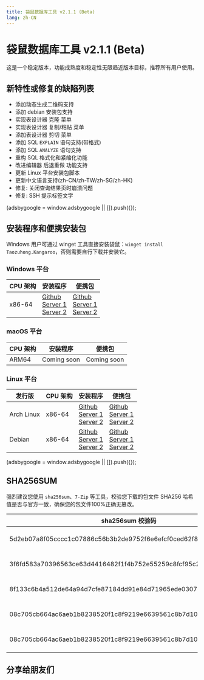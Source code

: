 ```yaml
---
title: 袋鼠数据库工具 v2.1.1 (Beta)
lang: zh-CN
---
```


# 袋鼠数据库工具 v2.1.1 (Beta)
这是一个稳定版本，功能成熟度和稳定性无限趋近版本目标，推荐所有用户使用。

## 新特性或修复的缺陷列表
- 添加动态生成二维码支持
- 添加 debian 安装包支持
- 实现表设计器 克隆 菜单
- 实现表设计器 复制/粘贴 菜单
- 添加表设计器 剪切 菜单
- 添加 SQL `EXPLAIN` 语句支持(带格式)
- 添加 SQL `ANALYZE` 语句支持
- 重构 SQL 格式化和紧缩化功能
- 改进编辑器 后退重做 功能支持
- 更新 Linux 平台安装包脚本
- 更新中文语言支持(zh-CN/zh-TW/zh-SG/zh-HK)
- 修复: 关闭查询结果页时崩溃问题
- 修复: SSH 提示标签文字

<div>
    <script2 type="text/javascript" async="true" src="https://pagead2.googlesyndication.com/pagead/js/adsbygoogle.js" />
    <ins class="adsbygoogle"
        style="display:block; text-align:center;"
        data-ad-layout="in-article"
        data-ad-format="fluid"
        data-ad-client="ca-pub-3975819313740938"
        data-ad-slot="6760827895"></ins>
    <script2 type="text/javascript">
        (adsbygoogle = window.adsbygoogle || []).push({});
    </script2>
</div>

## 安装程序和便携安装包
Windows 用户可通过 winget 工具直接安装袋鼠：`winget install Taozuhong.Kangaroo`，否则需要自行下载并安装它。

### Windows 平台
| CPU 架构        | 安装程序         | 便携包            |
|-----------------|-----------------|-------------------|
| x86-64          |[Github](https://github.com/dbkangaroo/kangaroo/releases/download/v2.1.1.221101/kangaroo-2.1.1.221201-AMD64.exe) <br/> [Server 1](https://kangaroo.awaysoft.com/downloads/v2.1.1.221101/kangaroo-2.1.1.221201-AMD64.exe) <br/> [Server 2](https://d4.injdk.cn/dbkangaroo/v2.1.1.221101/kangaroo-2.1.1.221201-AMD64.exe) | [Github](https://github.com/dbkangaroo/kangaroo/releases/download/v2.1.1.221101/kangaroo-2.1.1.221201-AMD64.7z) <br/> [Server 1](https://kangaroo.awaysoft.com/downloads/v2.1.1.221101/kangaroo-2.1.1.221201-AMD64.7z) <br/> [Server 2](https://d4.injdk.cn/dbkangaroo/v2.1.1.221101/kangaroo-2.1.1.221201-AMD64.7z) |

### macOS 平台
| CPU 架构           | 安装程序          | 便携包             |
|-------------------|-------------------|-------------------|
| ARM64             | Coming soon       | Coming soon       |


### Linux 平台
| 发行版            | CPU 架构           | 安装程序           | 便携包            |
|-------------------|-------------------|-------------------|-------------------|
| Arch Linux        | x86-64            | [Github](https://github.com/dbkangaroo/kangaroo/releases/download/v2.1.1.221101/kangaroo-2.1.1.221201-1-x86_64.pkg.tar.zst) <br/> [Server 1](https://kangaroo.awaysoft.com/downloads/v2.1.1.221101/kangaroo-2.1.1.221201-1-x86_64.pkg.tar.zst) <br/> [Server 2](https://d4.injdk.cn/dbkangaroo/v2.1.1.221101/kangaroo-2.1.1.221201-1-x86_64.pkg.tar.zst) | [Github](https://github.com/dbkangaroo/kangaroo/releases/download/v2.1.1.221101/kangaroo-2.1.1.221201-x86_64.tar.zst) <br/>[Server 1](https://kangaroo.awaysoft.com/downloads/v2.1.1.221101/kangaroo-2.1.1.221201-x86_64.tar.zst) <br/> [Server 2](https://d4.injdk.cn/dbkangaroo/v2.1.1.221101/kangaroo-2.1.1.221201-x86_64.tar.zst) |
| Debian            | x86-64            | [Github](https://github.com/dbkangaroo/kangaroo/releases/download/v2.1.1.221101/kangaroo-2.1.1.221201-x86_64.deb) <br/>[Server 1](https://kangaroo.awaysoft.com/downloads/v2.1.1.221101/kangaroo-2.1.1.221201-x86_64.deb) <br/>[Server 2](https://d4.injdk.cn/dbkangaroo/v2.1.1.221101/kangaroo-2.1.1.221201-x86_64.deb) | [Github](https://github.com/dbkangaroo/kangaroo/releases/download/v2.1.1.221101/kangaroo-2.1.1.221201-x86_64.tar.zst) <br/>[Server 1](https://kangaroo.awaysoft.com/downloads/v2.1.1.221101/kangaroo-2.1.1.221201-x86_64.tar.zst) <br/>[Server 2](https://d4.injdk.cn/dbkangaroo/v2.1.1.221101/kangaroo-2.1.1.221201-x86_64.tar.zst) |

<div>
    <script2 type="text/javascript" async="true" src="https://pagead2.googlesyndication.com/pagead/js/adsbygoogle.js" />
    <ins class="adsbygoogle"
        style="display:block; text-align:center;"
        data-ad-layout="in-article"
        data-ad-format="fluid"
        data-ad-client="ca-pub-3975819313740938"
        data-ad-slot="6760827895"></ins>
    <script2 type="text/javascript">
        (adsbygoogle = window.adsbygoogle || []).push({});
    </script2>
</div>

## SHA256SUM
强烈建议您使用 `sha256sum`、`7-Zip` 等工具，校验您下载的包文件 SHA256 哈希值是否与官方一致，确保您的包文件100%正确无篡改。

| sha256sum 校验码                             | 袋鼠安装包文件名  |
|---------------------------------------------|------------------|
| 5d2eb07a8f05cccc1c07886c56b3b2de9752f6e6efcf0ced62f8d97a02fc7117 | kangaroo-2.1.1.221201-AMD64.exe |
| 3f6fd583a70396563ce63d4416482f1f4b752e55259c8fcf95c281fa479338e5 | kangaroo-2.1.1.221201-AMD64.7z |
| 8f133c6b4a512de64a94d7cfe87184dd91e84d71965ede03076dadef3da4e785 | kangaroo-2.1.1.221201-1-x86_64.pkg.tar.zst |
| 08c705cb664ac6aeb1b8238520f1c8f9219e6639561c8b7d109cfb5f17f62ed5 | kangaroo-2.1.1.221201-x86_64.deb |
| 08c705cb664ac6aeb1b8238520f1c8f9219e6639561c8b7d109cfb5f17f62ed5 | kangaroo-2.1.1.221201-x86_64.tar.zst |

## 分享给朋友们
<social-share :networks="['wechat', 'qq', 'weibo', 'douban', 'facebook', 'twitter', 'telegram', 'line', 'skype', 'linkedin']" />
